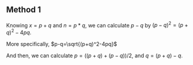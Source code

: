 ## Method 1
Knowing $x=p+q$ and $n=p*q$, we can calculate $p-q$ by $(p-q)^2=(p+q)^2-4pq$.

More specifically, $p-q=\sqrt{(p+q)^2-4pq}$

And then, we can calculate $p=((p+q)+(p-q))/2$, and $q=(p+q)-q$.

